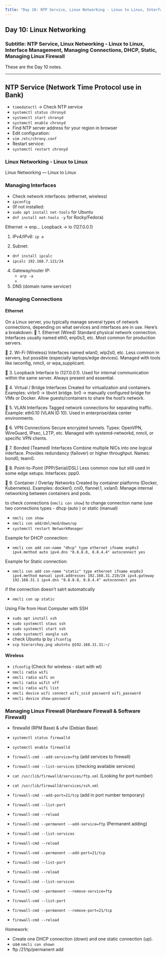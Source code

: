 ```yaml
---
Title: "Day 10: NTP Service, Linux Networking - Linux to Linux, Interface Management, Managing Connections, DHCP, Static, Managing Linux Firewall"
---
```


## Day 10: Linux Networking

### Subtitle: NTP Service, Linux Networking - Linux to Linux, Interface Management, Managing Connections, DHCP, Static, Managing Linux Firewall

These are the Day 10 notes.

---

## NTP Service (Network Time Protocol use in Bank)

- `timedatectl` → Check NTP service  
- `systemctl status chronyd`  
- `systemctl start chronyd`  
- `systemctl enable chronyd`  
- Find NTP server address for your region in browser  
- Edit configuration:  
 - `vim /etc/chrony.conf`
- Restart service:
- `systemctl restart chronyd`

 ### Linux Networking - Linux to Linux
Linux Networking — Linux to Linux

### Managing Interfaces

- Check network interfaces: (ethernet, wireless)
- `ipconfig`
- (If not installed:
- `sudo apt install net-tools` for Ubuntu
- `dnf install net-tools -y` for Rocky/Fedora)

Ethernet → enp...
Loopback → lo (127.0.0.1)
1. IPv4/IPv6: `ip a`
   
3. Subnet:
- `dnf install ipcalc`
- `ipcalc 192.168.7.121/24`

4. Gateway/router IP:
   - `arp -a`
   - 
5. DNS (domain name servicer)



### Managing Connections

#### Ethernet
On a Linux server, you typically manage several types of network connections, depending on what services and interfaces are in use. Here’s a breakdown:
🔹 1. Ethernet (Wired)
Standard physical network connection.
Interfaces usually named eth0, enp0s3, etc.
Most common for production servers.

🔹 2. Wi-Fi (Wireless)
Interfaces named wlan0, wlp2s0, etc.
Less common in servers, but possible (especially laptops/edge devices).
Managed with tools like iwconfig, nmcli, or wpa_supplicant.

🔹 3. Loopback
Interface lo (127.0.0.1).
Used for internal communication within the same server.
Always present and essential.

🔹 4. Virtual / Bridge Interfaces
Created for virtualization and containers.
Examples:
virbr0 → libvirt bridge.
br0 → manually configured bridge for VMs or Docker.
Allow guests/containers to share the host’s network.

🔹 5. VLAN Interfaces
Tagged network connections for separating traffic.
Example: eth0.10 (VLAN ID 10).
Used in enterprise/data center environments.

🔹 6. VPN Connections
Secure encrypted tunnels.
Types: OpenVPN, WireGuard, IPsec, L2TP, etc.
Managed with systemd-networkd, nmcli, or specific VPN clients.

🔹 7. Bonded (Teamed) Interfaces
Combine multiple NICs into one logical interface.
Provides redundancy (failover) or higher throughput.
Names: bond0, team0.

🔹 8. Point-to-Point (PPP/Serial/DSL)
Less common now but still used in some edge setups.
Interfaces: ppp0.

🔹 9. Container / Overlay Networks
Created by container platforms (Docker, Kubernetes).
Examples: docker0, cni0, flannel.1, vxlan0.
Manage internal networking between containers and pods.

to check connections (`nmcli con show`)
to change connection name (use two connections types - dhcp (auto ) or static (manual)
- `nmcli con show`
- `nmcli con add/del/mod/down/up`
- `systemctl restart NetworkManager`

Example for DHCP connection:
- `nmcli con add con-name "dhcp" type ethernet ifname enp0s3 ipv4.method auto ipv4.dns "8.8.8.8, 8.8.4.4" autoconnect yes`

Example for Static connection:
- `nmcli con add con-name "static" type ethernet ifname enp0s3 ipv4.method manual ipv4.addresses 192.168.31.210/24 ipv4.gateway 192.168.31.1 ipv4.dns "8.8.8.8, 8.8.4.4" autoconnect yes`

if the connection doesn't satrt automatically
- `nmcli con up static`

Using File from Host Computer with SSH
- `sudo apt install ssh`
- `sudo systemctl staus ssh`
- `sudo systemctl start ssh`
- `sudo systemctl eangle ssh`
- check Ubuntu ip by `ifconfig`
- `scp hierarchey.png ubutntu @192.168.31.31:~/`

  
#### Wireless
- `ifconfig`    (Check for wireless - start with wl)
- `nmcli radio wifi`
- `nmcli radio wifi on`
- `nmcli radio wifit off`
- `nmcli radio wifi list`
- `nmcli device wifi connect wifi_ssid password wifi_password`
- `nmcli device show-password`

### Managing Linux Firewall (Hardware Firewall & Software Firewall)
- firewalld (RPM Base) & ufw (Debian Base)
- `systemctl status firewalld`
- `systemctl enable firewalld`
- `firewall-cmd --add-service=ftp`  (add services to firewall)
- `firewall-cmd --list-services`    (checking available services)
- `cat /usr/lib/firewalld/services/ftp.xml`  (Looking for port number)
- `cat /usr/lib/firewalld/services/ssh.xml`
- `firewall-cmd --add-port=21/tcp`           (add in port number temporary)
- `firewall-cmd --list-port`
- `firewall-cmd --reload`
- `firewall-cmd --permanent --add-service=ftp` (Permanent adding)
- `firewall-cmd --list-services`
- `firewall-cmd --reload`
- `firewall-cmd --permanent --add-port=21/tcp`
- `firewall-cmd --list-port`
- `firewall-cmd --reload`
  
- `firewall-cmd --list-services`
- `firewall-cmd --permanent --remove-service=ftp`
- `firewall-cmd --list-port`
- `firewall-cmd --permanent --remove-port=21/tcp`
- `firewall-cmd --reload`

Homework:
- Create one DHCP connection (down) and one static connection (up).
- use `nmcli con shown`
- ftp /21/tp/permanent add
